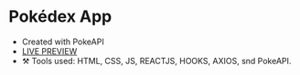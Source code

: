 # Pokédex App
- Created with PokeAPI
- [LIVE PREVIEW](https://u3qureshi.github.io/pokemon-react-app/)
- ⚒ Tools used: HTML, CSS, JS, REACTJS, HOOKS, AXIOS, snd PokeAPI.
